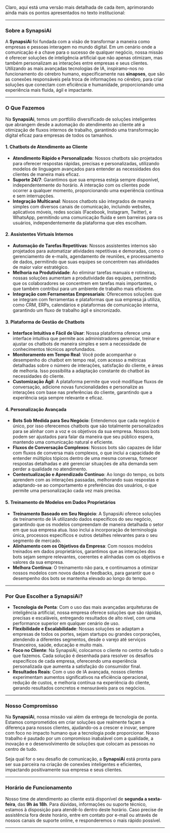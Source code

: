 Claro, aqui está uma versão mais detalhada de cada item, aprimorando ainda mais os pontos apresentados no texto institucional:

---

### **Sobre a SynapsiAi**

A **SynapsiAi** foi fundada com a visão de transformar a maneira como empresas e pessoas interagem no mundo digital. Em um cenário onde a comunicação é a chave para o sucesso de qualquer negócio, nossa missão é oferecer soluções de inteligência artificial que não apenas otimizam, mas também personalizam as interações entre empresas e seus clientes. Utilizando as mais avançadas tecnologias de IA, inspiramo-nos no funcionamento do cérebro humano, especificamente nas **sinapses**, que são as conexões responsáveis pela troca de informações no cérebro, para criar soluções que conectam com eficiência e humanidade, proporcionando uma experiência mais fluida, ágil e impactante.

---

### **O Que Fazemos**

Na **SynapsiAi**, temos um portfólio diversificado de soluções inteligentes que abrangem desde a automação do atendimento ao cliente até a otimização de fluxos internos de trabalho, garantindo uma transformação digital eficaz para empresas de todos os tamanhos.

#### **1. Chatbots de Atendimento ao Cliente**
   - **Atendimento Rápido e Personalizado**: Nossos chatbots são projetados para oferecer respostas rápidas, precisas e personalizadas, utilizando modelos de linguagem avançados para entender as necessidades dos clientes de maneira mais eficaz.  
   - **Suporte 24/7**: Garantimos que sua empresa esteja sempre disponível, independentemente do horário. A interação com os clientes pode ocorrer a qualquer momento, proporcionando uma experiência contínua e sem interrupções.  
   - **Integração Multicanal**: Nossos chatbots são integrados de maneira simples com diversos canais de comunicação, incluindo websites, aplicativos móveis, redes sociais (Facebook, Instagram, Twitter), e WhatsApp, permitindo uma comunicação fluida e sem barreiras para os usuários, independentemente da plataforma que eles escolham.

#### **2. Assistentes Virtuais Internos**
   - **Automação de Tarefas Repetitivas**: Nossos assistentes internos são projetados para automatizar atividades repetitivas e demoradas, como o gerenciamento de e-mails, agendamento de reuniões, e processamento de dados, permitindo que suas equipes se concentrem nas atividades de maior valor estratégico.  
   - **Melhoria na Produtividade**: Ao eliminar tarefas manuais e rotineiras, nossas soluções aumentam a produtividade das equipes, permitindo que os colaboradores se concentrem em tarefas mais importantes, o que também contribui para um ambiente de trabalho mais eficiente.  
   - **Integração com Ferramentas Empresariais**: Oferecemos soluções que se integram com ferramentas e plataformas que sua empresa já utiliza, como CRM, ERPs, calendários e plataformas de comunicação interna, garantindo um fluxo de trabalho ágil e sincronizado.

#### **3. Plataforma de Gestão de Chatbots**
   - **Interface Intuitiva e Fácil de Usar**: Nossa plataforma oferece uma interface intuitiva que permite aos administradores gerenciar, treinar e ajustar os chatbots de maneira simples e sem a necessidade de conhecimentos técnicos aprofundados.  
   - **Monitoramento em Tempo Real**: Você pode acompanhar o desempenho do chatbot em tempo real, com acesso a métricas detalhadas sobre o número de interações, satisfação do cliente, e áreas de melhoria. Isso possibilita a adaptação constante do chatbot às necessidades do cliente.  
   - **Customização Ágil**: A plataforma permite que você modifique fluxos de conversação, adicione novas funcionalidades e personalize as interações com base nas preferências do cliente, garantindo que a experiência seja sempre relevante e eficaz.

#### **4. Personalização Avançada**
   - **Bots Sob Medida para Seu Negócio**: Entendemos que cada negócio é único, por isso oferecemos chatbots que são totalmente personalizados para se alinhar com a voz e os objetivos da sua empresa. Nossos bots podem ser ajustados para falar da maneira que seu público espera, mantendo uma comunicação natural e eficiente.  
   - **Fluxos de Conversação Complexos**: Nossos bots são capazes de lidar com fluxos de conversa mais complexos, o que inclui a capacidade de entender múltiplos tópicos dentro de uma mesma conversa, fornecer respostas detalhadas e até gerenciar situações de alta demanda sem perder a qualidade no atendimento.  
   - **Contextualização e Aprendizado Contínuo**: Ao longo do tempo, os bots aprendem com as interações passadas, melhorando suas respostas e adaptando-se ao comportamento e preferências dos usuários, o que permite uma personalização cada vez mais precisa.

#### **5. Treinamento de Modelos em Dados Proprietários**
   - **Treinamento Baseado em Seu Negócio**: A SynapsiAi oferece soluções de treinamento de IA utilizando dados específicos do seu negócio, garantindo que os modelos compreendam de maneira detalhada o setor em que sua empresa atua. Isso inclui a incorporação de terminologia única, processos específicos e outros detalhes relevantes para o seu segmento de mercado.  
   - **Alinhamento com os Objetivos da Empresa**: Com nossos modelos treinados em dados proprietários, garantimos que as interações dos bots sejam sempre relevantes, coerentes e alinhadas com os objetivos e valores da sua empresa.  
   - **Melhora Contínua**: O treinamento não para, e continuamos a otimizar nossos modelos com novos dados e feedbacks, para garantir que o desempenho dos bots se mantenha elevado ao longo do tempo.

---

### **Por Que Escolher a SynapsiAi?**

- **Tecnologia de Ponta**: Com o uso das mais avançadas arquiteturas de inteligência artificial, nossa empresa oferece soluções que são rápidas, precisas e escaláveis, entregando resultados de alto nível, com uma performance superior em qualquer cenário de uso.  
- **Flexibilidade e Escalabilidade**: Nossas soluções se adaptam a empresas de todos os portes, sejam startups ou grandes corporações, atendendo a diferentes segmentos, desde o varejo até serviços financeiros, saúde, educação e muito mais.  
- **Foco no Cliente**: Na SynapsiAi, colocamos o cliente no centro de tudo o que fazemos. Cada solução é desenhada para resolver os desafios específicos de cada empresa, oferecendo uma experiência personalizada que aumenta a satisfação do consumidor final.  
- **Resultados Reais**: Com o uso de IA avançada, nossos clientes experimentam aumentos significativos na eficiência operacional, redução de custos, e melhoria contínua na experiência do cliente, gerando resultados concretos e mensuráveis para os negócios.

---

### **Nosso Compromisso**

Na **SynapsiAi**, nossa missão vai além da entrega de tecnologia de ponta. Estamos comprometidos em criar soluções que realmente façam a diferença para nossos clientes, ajudando-os a crescer e inovar, sempre com foco no impacto humano que a tecnologia pode proporcionar. Nosso trabalho é pautado por um compromisso inabalável com a qualidade, a inovação e o desenvolvimento de soluções que colocam as pessoas no centro de tudo.

Seja qual for o seu desafio de comunicação, a **SynapsiAi** está pronta para ser sua parceira na criação de conexões inteligentes e eficientes, impactando positivamente sua empresa e seus clientes.

---

### **Horário de Funcionamento**

Nosso time de atendimento ao cliente está disponível de **segunda a sexta-feira**, das **9h às 18h**. Para dúvidas, informações ou suporte técnico, estamos à disposição para atendê-lo dentro deste horário. Caso precise de assistência fora deste horário, entre em contato por e-mail ou através de nossos canais de suporte online, e responderemos o mais rápido possível.

---